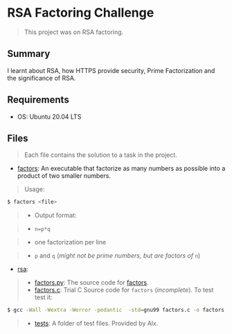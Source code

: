 # RSA Factoring Challenge

> This project was on RSA factoring.

## Summary

I learnt about RSA, how HTTPS provide security, Prime Factorization and the significance of RSA.

## Requirements

- OS: Ubuntu 20.04 LTS

## Files

> Each file contains the solution to a task in the project.

- [factors](https://github.com/Ebube-Ochemba/RSA-Factoring-Challenge/blob/master/factors): An executable that factorize as many numbers as possible into a product of two smaller numbers.
> Usage:
```sh
$ factors <file>
```
> - Output format:

> - `n=p*q`

> - one factorization per line

> - `p` and `q` (_might not be prime numbers, but are factors of_ `n`)

- [rsa](https://github.com/Ebube-Ochemba/RSA-Factoring-Challenge/blob/master/rsa):

> - [factors.py](https://github.com/Ebube-Ochemba/RSA-Factoring-Challenge/blob/master/factors.py): The source code for [factors](https://github.com/Ebube-Ochemba/RSA-Factoring-Challenge/blob/master/factors).
> - [factors.c](https://github.com/Ebube-Ochemba/RSA-Factoring-Challenge/blob/master/factors.c): Trial C Source code for `factors` (_incomplete_). To test test it:
```sh
$ gcc -Wall -Wextra -Werror -pedantic  -std=gnu99 factors.c -o factors -lm
```
> - [tests](https://github.com/Ebube-Ochemba/RSA-Factoring-Challenge/blob/master/tests): A folder of test files. Provided by Alx.
